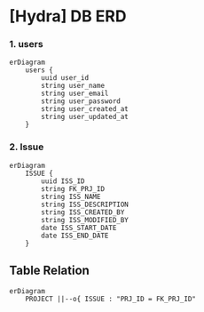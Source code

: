 # [Hydra] DB ERD

### 1. users

```mermaid
erDiagram
    users {
        uuid user_id
        string user_name
        string user_email
        string user_password
        string user_created_at
        string user_updated_at
    }
```

### 2. Issue

```mermaid
erDiagram
    ISSUE {
        uuid ISS_ID
        string FK_PRJ_ID
        string ISS_NAME
        string ISS_DESCRIPTION
        string ISS_CREATED_BY
        string ISS_MODIFIED_BY
        date ISS_START_DATE
        date ISS_END_DATE
    }
```

## Table Relation

```mermaid
erDiagram
    PROJECT ||--o{ ISSUE : "PRJ_ID = FK_PRJ_ID"
```
